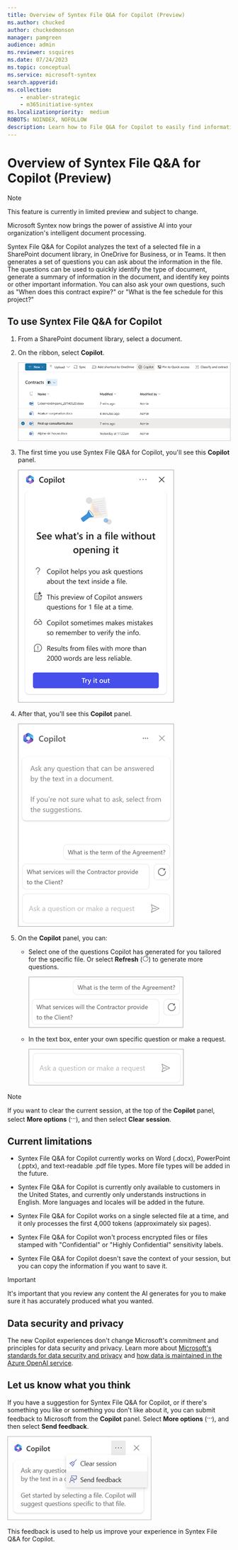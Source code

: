 ```yaml
---
title: Overview of Syntex File Q&A for Copilot (Preview)
ms.author: chucked
author: chuckedmonson
manager: pamgreen
audience: admin
ms.reviewer: ssquires
ms.date: 07/24/2023
ms.topic: conceptual
ms.service: microsoft-syntex
search.appverid: 
ms.collection: 
    - enabler-strategic
    - m365initiative-syntex
ms.localizationpriority:  medium
ROBOTS: NOINDEX, NOFOLLOW
description: Learn how to File Q&A for Copilot to easily find information in Microsoft Syntex.
---
```


# Overview of Syntex File Q&A for Copilot (Preview)

> [!NOTE]
> This feature is currently in limited preview and subject to change.

Microsoft Syntex now brings the power of assistive AI into your organization's intelligent document processing.

Syntex File Q&A for Copilot analyzes the text of a selected file in a SharePoint document library, in OneDrive for Business, or in Teams. It then generates a set of questions you can ask about the information in the file. The questions can be used to quickly identify the type of document, generate a summary of information in the document, and identify key points or other important information. You can also ask your own questions, such as "When does this contract expire?" or "What is the fee schedule for this project?"

## To use Syntex File Q&A for Copilot

1. From a SharePoint document library, select a document.

2. On the ribbon, select **Copilot**.

    ![Screenshot of a document library page showing a document selected and the Copilot button on the ribbon.](../media/content-understanding/copilot-document-selected.png)

3. The first time you use Syntex File Q&A for Copilot, you'll see this **Copilot** panel.

    ![Screenshot of the first-run experience Copilot panel.](../media/content-understanding/copilot-panel-first-run.png)

4. After that, you'll see this **Copilot** panel.

    ![Screenshot of the Copilot panel.](../media/content-understanding/copilot-panel.png)

5. On the **Copilot** panel, you can:

    - Select one of the questions Copilot has generated for you tailored for the specific file. Or select **Refresh** (![Image of the Refresh icon.](../media/content-understanding/copilot-refresh-icon.png)) to generate more questions.

       ![Screenshot of the generated questions on the Copilot panel.](../media/content-understanding/copilot-generated-questions.png)

    - In the text box, enter your own specific question or make a request.

       ![Screenshot of the text box on the Copilot panel.](../media/content-understanding/copilot-text-box.png)

<!---    - In the text box, select **More from Syntex** to find more information about the file.

       ![Screenshot of the text box on the Copilot panel with the starter prompt highlighted.](../media/content-understanding/copilot-starter-prompt.png)--->

> [!NOTE]
> If you want to clear the current session, at the top of the **Copilot** panel, select **More options** (<sup>**...**</sup>), and then select **Clear session**.

## Current limitations

- Syntex File Q&A for Copilot currently works on Word (.docx), PowerPoint (.pptx), and text-readable .pdf file types. More file types will be added in the future.

- Syntex File Q&A for Copilot is currently only available to customers in the United States, and currently only understands instructions in English. More languages and locales will be added in the future.

- Syntex File Q&A for Copilot works on a single selected file at a time, and it only processes the first 4,000 tokens (approximately six pages).

- Syntex File Q&A for Copilot won't process encrypted files or files stamped with "Confidential" or "Highly Confidential" sensitivity labels.

- Syntex File Q&A for Copilot doesn't save the context of your session, but you can copy the information if you want to save it.

> [!IMPORTANT]
> It's important that you review any content the AI generates for you to make sure it has accurately produced what you wanted.

## Data security and privacy

The new Copilot experiences don't change Microsoft's commitment and principles for data security and privacy. Learn more about [Microsoft's standards for data security and privacy](https://techcommunity.microsoft.com/t5/microsoft-365-blog/administration-of-microsoft-365-in-the-new-era-of-ai/ba-p/3767079) and [how data is maintained in the Azure OpenAI service](/legal/cognitive-services/openai/data-privacy#how-is-data-retained-and-what-customer-controls-are-available).

## Let us know what you think

If you have a suggestion for Syntex File Q&A for Copilot, or if there's something you like or something you don't like about it, you can submit feedback to Microsoft from the **Copilot** panel. Select **More options** (<sup>**...**</sup>), and then select **Send feedback**.

  ![Screenshot of the Copilot panel showing the Send feedback option.](../media/content-understanding/copilot-send-feedback.png)

This feedback is used to help us improve your experience in Syntex File Q&A for Copilot.

